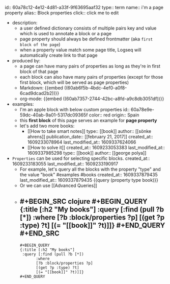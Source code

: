 id:: 60a78c12-4e12-4d81-a33f-9f63695aaf32
type:: term
name:: i'm a page property
alias:: Block properties
click:: click me to edit

- description:
	- a user defined dictionary consists of multiple pairs key and value which is used to annotate a block or a page
	- page property should always be defined frontmatter (aka `first block of the page`)
	- when a property value match some page title, Logseq will automatically create link to that page
- produced by:
	- a page can have many pairs of properties as long as they're in first block of that page
	- each block can also have many pairs of properties (except for those first block, which will be served as page properties)
	- Markdown:
	  {{embed ((60ab6f5b-4bdc-4ef0-a0f8-6cad9dcad2b2))}}
	- org-mode:
	  {{embed ((60ab7357-2744-42bc-a8fd-a9c8db3051df))}}
- examples:
	- I'm an apple block with below custom properties
	  id:: 60a78e9e-59dc-40ab-9a01-5317dc09365f
	  color:: red
	  origin:: Spain
	- this **first block** of this page serves an example for **page property**
	- let's add two more books:
		- [[How to take smart notes]]
		  type:: [[book]]
		  author:: [[sönke ahrens]]
		  publication_date:: [[february 21, 2017]]
		  created_at:: 1609233078964
		  last_modified_at:: 1609337624066
		- [[How to solve it]]
		  created_at:: 1609233053383
		  last_modified_at:: 1609337985298
		  type:: [[book]]
		  author:: [[george polya]]
- `Properties` can be used for selecting specific blocks.
  created_at:: 1609233183055
  last_modified_at:: 1609233190917
	- For example, let's query all the blocks with the property "type" and the value "book" #examples #books
	  created_at:: 1609337879435
	  last_modified_at:: 1609337879435
	  {{query (property type book)}}
	- Or we can use [[Advanced Queries]]
	-
	  #+BEGIN_SRC clojure
	  	  	  #+BEGIN_QUERY
	  	  	  {:title [:h2 "My books"]
	  	  	   :query [:find (pull ?b [*])
	  	  	         :where
	  	  	         [?b :block/properties ?p]
	  	  	         [(get ?p :type) ?t]
	  	  	         [(= "[[book]]" ?t)]]}
	  	  	  #+END_QUERY
	  	  	  #+END_SRC
		-
		  #+BEGIN_QUERY
		  {:title [:h2 "My books"]
		   :query [:find (pull ?b [*])
		         :where
		         [?b :block/properties ?p]
		         [(get ?p :type) ?t]
		         [(= "[[book]]" ?t)]]}
		  #+END_QUERY